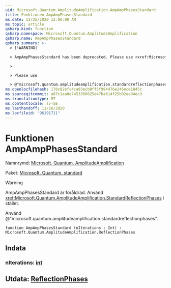 ```yaml
---
uid: Microsoft.Quantum.AmplitudeAmplification.AmpAmpPhasesStandard
title: Funktionen AmpAmpPhasesStandard
ms.date: 11/25/2020 12:00:00 AM
ms.topic: article
qsharp.kind: function
qsharp.namespace: Microsoft.Quantum.AmplitudeAmplification
qsharp.name: AmpAmpPhasesStandard
qsharp.summary: >-
  > [!WARNING]

  > AmpAmpPhasesStandard has been deprecated. Please use <xref:Microsoft.Quantum.AmplitudeAmplification.StandardReflectionPhases> instead.

  >

  > Please use

  > @"microsoft.quantum.amplitudeamplification.standardreflectionphases".
ms.openlocfilehash: 170c82efc4ca93ecb8ff5f994476e246ece1845c
ms.sourcegitcommit: a87c1aa8e7453360025e47ba614f25b02ea84ec3
ms.translationtype: MT
ms.contentlocale: sv-SE
ms.lasthandoff: 11/26/2020
ms.locfileid: "96191711"
---
```

# <a name="ampampphasesstandard-function"></a>Funktionen AmpAmpPhasesStandard

Namnrymd: [Microsoft. Quantum. AmplitudeAmplification](xref:Microsoft.Quantum.AmplitudeAmplification)

Paket: [Microsoft. Quantum. standard](https://nuget.org/packages/Microsoft.Quantum.Standard)


> [!WARNING]
> AmpAmpPhasesStandard är föråldrad. Använd <xref:Microsoft.Quantum.AmplitudeAmplification.StandardReflectionPhases> i stället.
>
> Använd @"microsoft.quantum.amplitudeamplification.standardreflectionphases".



```qsharp
function AmpAmpPhasesStandard (nIterations : Int) : Microsoft.Quantum.AmplitudeAmplification.ReflectionPhases
```


## <a name="input"></a>Indata

### <a name="niterations--int"></a>nIterations: [int](xref:microsoft.quantum.lang-ref.int)





## <a name="output--reflectionphases"></a>Utdata: [ReflectionPhases](xref:Microsoft.Quantum.AmplitudeAmplification.ReflectionPhases)

